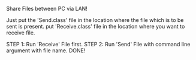 Share Files between PC via LAN!

Just put the 'Send.class' file in the location where the file which is to be sent is present.
put 'Receive.class' file in the location where you want to receive file.

STEP 1: Run 'Receive' File first.
STEP 2: Run 'Send' File with command line argument with file name.
DONE!
